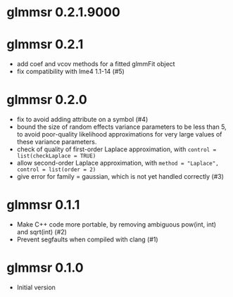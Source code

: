 # glmmsr 0.2.1.9000

# glmmsr 0.2.1
* add coef and vcov methods for a fitted glmmFit object
* fix compatibility with lme4 1.1-14 (#5)

# glmmsr 0.2.0
* fix to avoid adding attribute on a symbol (#4)
* bound the size of random effects variance parameters to be less than
  5, to avoid poor-quality likelihood approximations for very large 
  values of these variance parameters.
* check of quality of first-order Laplace approximation, with
  `control = list(checkLaplace = TRUE)`
* allow second-order Laplace approximation, with 
  `method = "Laplace", control = list(order = 2)`
* give error for family = gaussian, which is not yet handled correctly (#3)

# glmmsr 0.1.1
* Make C++ code more portable, by removing ambiguous pow(int, int) 
  and sqrt(int) (#2)
* Prevent segfaults when compiled with clang (#1)

# glmmsr 0.1.0
* Initial version

